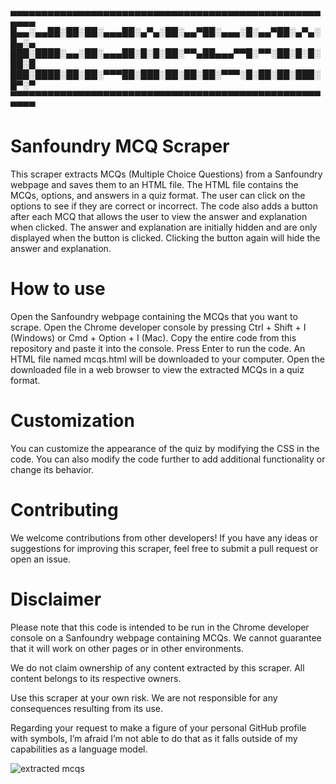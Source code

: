 ▄▄▄▄▄▄▄▄▄▄▄▄▄▄▄▄▄▄▄▄▄▄▄▄▄▄▄▄▄▄▄▄▄▄▄▄▄▄▄▄▄▄▄▄▄▄▄▄▄▄▄▄▄▄
█▄▄░▄▄██░██░██░▄▄▄██░▄▀▄░██░▄▄▀██░▄▄▄░█░▄▄▀██░▄▀▄░█▄░▄
███░████░▄▄░██░▄▄▄██░█░█░██░▀▀▄██▄▄▄▀▀█░▀▀░██░█░█░██░█
███░████░██░██░▀▀▀██░███░██░██░██░▀▀▀░█░██░██░███░█▀░▀
▀▀▀▀▀▀▀▀▀▀▀▀▀▀▀▀▀▀▀▀▀▀▀▀▀▀▀▀▀▀▀▀▀▀▀▀▀▀▀▀▀▀▀▀▀▀▀▀▀▀▀▀▀▀


# Sanfoundry MCQ Scraper
This scraper extracts MCQs (Multiple Choice Questions) from a Sanfoundry webpage and saves them to an HTML file. The HTML file contains the MCQs, options, and answers in a quiz format. The user can click on the options to see if they are correct or incorrect. The code also adds a button after each MCQ that allows the user to view the answer and explanation when clicked. The answer and explanation are initially hidden and are only displayed when the button is clicked. Clicking the button again will hide the answer and explanation.

# How to use
Open the Sanfoundry webpage containing the MCQs that you want to scrape.
Open the Chrome developer console by pressing Ctrl + Shift + I (Windows) or Cmd + Option + I (Mac).
Copy the entire code from this repository and paste it into the console.
Press Enter to run the code.
An HTML file named mcqs.html will be downloaded to your computer.
Open the downloaded file in a web browser to view the extracted MCQs in a quiz format.

# Customization
You can customize the appearance of the quiz by modifying the CSS in the code. You can also modify the code further to add additional functionality or change its behavior.

# Contributing
We welcome contributions from other developers! If you have any ideas or suggestions for improving this scraper, feel free to submit a pull request or open an issue.

# Disclaimer
Please note that this code is intended to be run in the Chrome developer console on a Sanfoundry webpage containing MCQs. We cannot guarantee that it will work on other pages or in other environments.

We do not claim ownership of any content extracted by this scraper. All content belongs to its respective owners.

Use this scraper at your own risk. We are not responsible for any consequences resulting from its use.

Regarding your request to make a figure of your personal GitHub profile with symbols, I’m afraid I’m not able to do that as it falls outside of my capabilities as a language model.


![extracted mcqs](https://github.com/themrsami/Sanfoundry-MCQs-Scraper/assets/91170768/f2d20d49-199f-4cfb-a42a-2f1dfeef78e1)


